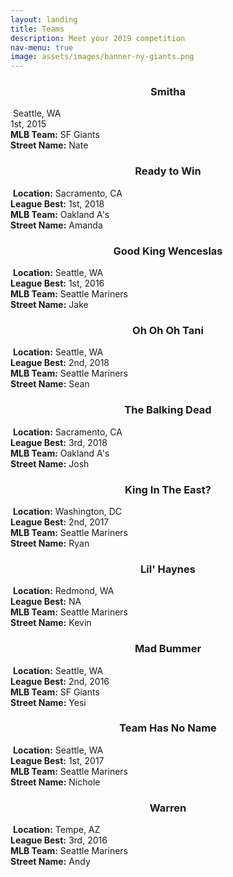 ```yaml
---
layout: landing
title: Teams
description: Meet your 2019 competition
nav-menu: true
image: assets/images/banner-ny-giants.png
---
```


<!-- Image -->
<div class="box alt">
	<div class="row 25% uniform">
		<div class="4u">
		<!-- Nate -->
			<center><h3>Smitha</h3></center>
			<span class="image fit"><img src="assets/images/teams-nate-2.png" alt="" /></span>
			<span>
			<a class="icon alt fa-map-marker" > Seattle, WA</a>
			<br> <a class="icon alt fa-trophy"> 1st, 2015</a>												<br> <b>MLB Team:</b> SF Giants
			<br> <b>Street Name:</b> Nate
			<br>
			</span>
		</div>
		<!-- Amanda -->
		<div class="4u">
			<center><h3>Ready to Win</h3></center>
			<span class="image fit"><img src="assets/images/teams-amanda-2.png" alt=""/></span>
			<span>
			<b>Location:</b> Sacramento, CA
			<br> <b>League Best:</b> 1st, 2018
			<br> <b>MLB Team:</b> Oakland A's
			<br> <b>Street Name:</b> Amanda
			<br>
			</span>
		</div>
		<!-- Wild -->
		<div class="4u$">
			<center><h3>Good King Wenceslas</h3></center>
			<span class="image fit"><img src="assets/images/teams-wild.png" alt=""/></span>
			<span>
			<b>Location:</b> Seattle, WA
			<br> <b>League Best:</b> 1st, 2016
			<br> <b>MLB Team:</b> Seattle Mariners
			<br> <b>Street Name:</b> Jake
			<br>
			</span>
		</div>
		<!-- Sean -->
		<div class="4u">
			<center><h3>Oh Oh Oh Tani </h3></center>
			<span class="image fit"><img src="assets/images/teams-sean.png" alt="" /></span>
			<span>
			<b>Location:</b> Seattle, WA
			<br> <b>League Best:</b> 2nd, 2018
			<br> <b>MLB Team:</b> Seattle Mariners
			<br> <b>Street Name:</b> Sean
			<br>
			</span>
		</div>
		<!-- Josh -->
		<div class="4u">
			<center><h3>The Balking Dead</h3></center>
			<span class="image fit"><img src="assets/images/teams-josh-2.png" alt=""/></span>
			<span>
			<b>Location:</b> Sacramento, CA
			<br> <b>League Best:</b> 3rd, 2018
			<br> <b>MLB Team:</b> Oakland A's
			<br> <b>Street Name:</b> Josh
			<br>
			</span>
		</div>
		<!-- Ryan -->
		<div class="4u">
			<center><h3>King In The East?</h3></center>
			<span class="image fit"><img src="assets/images/teams-ryan.png" alt="" /></span>
			<span>
			<b>Location:</b> Washington, DC
			<br> <b>League Best:</b> 2nd, 2017
			<br> <b>MLB Team:</b> Seattle Mariners
			<br> <b>Street Name:</b> Ryan
			<br>
			</span>
		</div>
	</div>
</div>

<!-- SECOND SET -->
<div class="box alt">
	<div class="row 25% uniform">
		<!-- Kevin -->
		<div class="4u">
			<center><h3>Lil' Haynes</h3></center>
			<span class="image fit"><img src="assets/images/teams-kevin.png" alt="" /></span>
			<span>
			<b>Location:</b> Redmond, WA
			<br> <b>League Best:</b> NA
			<br> <b>MLB Team:</b> Seattle Mariners
			<br> <b>Street Name:</b> Kevin
			<br>
			</span>
		</div>
		<!-- Yesi -->
		<div class="4u$">
			<center><h3>Mad Bummer</h3></center>
			<span class="image fit"><img src="assets/images/teams-yesi.png" alt="" /></span>
			<span>
			<b>Location:</b> Seattle, WA
			<br> <b>League Best:</b> 2nd, 2016
			<br> <b>MLB Team:</b> SF Giants
			<br> <b>Street Name:</b> Yesi
			<br>
			</span>
		</div>
		<!-- Nichole -->
		<div class="4u$">
			<center><h3>Team Has No Name</h3></center>
			<span class="image fit"><img src="assets/images/teams-nichole.png" alt="" /></span>
			<span>
			<b>Location:</b> Seattle, WA
			<br> <b>League Best:</b> 1st, 2017
			<br> <b>MLB Team:</b> Seattle Mariners
			<br> <b>Street Name:</b> Nichole
			<br>
			</span>
		</div>
		<!-- Andy -->
		<div class="4u$">
			<center><h3>Warren</h3></center>
			<span class="image fit"><img src="assets/images/teams-andy.png" alt="" /></span>
			<span>
			<b>Location:</b> Tempe, AZ
			<br> <b>League Best:</b> 3rd, 2016
			<br> <b>MLB Team:</b> Seattle Mariners
			<br> <b>Street Name:</b> Andy
			<br>
			</span>
		</div>
	</div>
</div>
